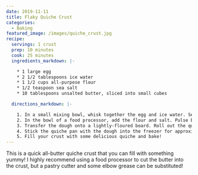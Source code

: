 ```yaml
---
date: 2019-11-11
title: Flaky Quiche Crust
categories:
  - Baking
featured_image: /images/quiche_crust.jpg
recipe:
  servings: 1 crust
  prep: 10 minutes
  cook: 25 minutes
  ingredients_markdown: |-

    * 1 large egg
    * 2 1/2 tablespoons ice water
    * 1 1/2 cups all-purpose flour
    * 1/2 teaspoon sea salt
    * 10 tablespoons unsalted butter, sliced into small cubes

  directions_markdown: |-

    1. In a small mixing bowl, whisk together the egg and ice water. Set the bowl aside.
    2. In the bowl of a food processor, add the flour and salt. Pulse briefly until mixed.  Add in the the cubed butter pieces and pulse until the mixture resembles coarse meal. Add in the egg/ice-water mixture. Pulse again until a dough forms.
    3. Transfer the dough onto a lightly-floured board. Roll out the quiche crust so that it fits the measurements of your quiche pan or dish. Lay the rolled out dough onto the top of the quiche pan. Using your hands, gently press the dough into place. With a paring knife, slice off any extra dough that’s hanging over the rim of the pan or dish.
    4. Stick the quiche pan with the dough into the freezer for approximately 20-25 minutes (but if you leave it in there a bit longer, that’s fine too). For a flaky quiche crust it’s important that the crust is cold when it’s filled and cooked.
    5. Fill your crust with some delicious quiche and bake!
---
```


This is a quick all-butter quiche crust that you can fill with something yummy! I highly recommend using a food processor to cut the butter into the crust, but a pastry cutter and some elbow grease can be substituted!
